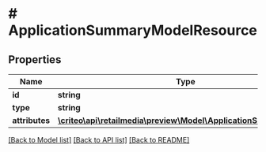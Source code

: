 # # ApplicationSummaryModelResource

## Properties

Name | Type | Description | Notes
------------ | ------------- | ------------- | -------------
**id** | **string** |  | [optional]
**type** | **string** |  | [optional]
**attributes** | [**\criteo\api\retailmedia\preview\Model\ApplicationSummaryModel**](ApplicationSummaryModel.md) |  | [optional]

[[Back to Model list]](../../README.md#models) [[Back to API list]](../../README.md#endpoints) [[Back to README]](../../README.md)
